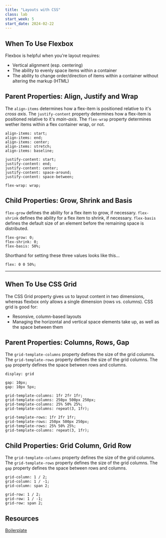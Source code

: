 ```yaml
---
title: "Layouts with CSS"
class: lab
start_week: 5
start_date: 2024-02-22
---
```


## When To Use Flexbox
Flexbox is helpful when you're layout requires:

* Vertical alignment (esp. centering)
* The ability to evenly space items within a container
* The ability to change order/direction of items within a container without altering the markup (HTML)

## Parent Properties: Align, Justify and Wrap
The `align-items`  determines how a flex-item is positioned relative to it's *cross axis*. The `justify-content` property determines how a flex-item is positioned relative to it's *main-axis*. The `flex-wrap` property determines wether items within a flex container wrap, or not.

~~~
align-items: start;
align-items: end;
align-items: center;
align-items: stretch;
align-items: baseline;
~~~

~~~
justify-content: start;
justify-content: end;
justify-content: center;
justify-content: space-around;
justify-content: space-between;
~~~

~~~
flex-wrap: wrap;
~~~

## Child Properties: Grow, Shrink and Basis

`flex-grow` defines the ability for a flex item to grow, if necessary. `flex-shrink` defines the ability for a flex item to shrink, if necessary. `flex-basis` defines the default size of an element before the remaining space is distributed.

~~~
flex-grow: 0;
flex-shrink: 0;
flex-basis: 50%;
~~~

Shorthand for setting these three values looks like this...

~~~
flex: 0 0 50%;
~~~

---

## When To Use CSS Grid
The CSS Grid property gives us to layout content in two dimensions, whereas flexbox only allows a single dimension (rows vs. columns). CSS grid is good for:

* Resonsive, column-based layouts
* Managing the horizontal and vertical space elements take up, as well as the space between them

## Parent Properties: Columns, Rows, Gap

The `grid-template-columns` property defines the size of the grid columns. The `grid-template-rows` property defines the size of the grid columns. The `gap` property defines the space between rows and columns.

~~~
display: grid
~~~

~~~
gap: 10px;
gap: 10px 5px;
~~~

~~~
grid-template-columns: 1fr 2fr 1fr;
grid-template-columns: 250px 500px 250px;
grid-template-columns: 25% 50% 25%;
grid-template-columns: repeat(3, 1fr);
~~~

~~~
grid-template-rows: 1fr 2fr 1fr;
grid-template-rows: 250px 500px 250px;
grid-template-rows: 25% 50% 25%;
grid-template-columns: repeat(3, 1fr);
~~~

## Child Properties: Grid Column, Grid Row

The `grid-template-columns` property defines the size of the grid columns. The `grid-template-rows` property defines the size of the grid columns. The `gap` property defines the space between rows and columns.

~~~
grid-column: 1 / 2;
grid-column: 1 / -1;
grid-column: span 2;
~~~

~~~
grid-row: 1 / 2;
grid-row: 1 / -1;
grid-row: span 2;
~~~

## Resources
[Boilerplate](/files/lab/boilerplates/workshops/02_layout.zip)  